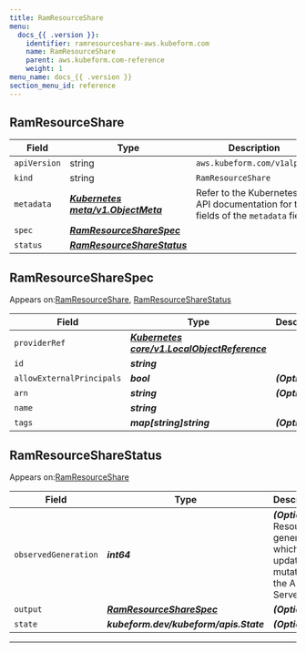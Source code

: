 ```yaml
---
title: RamResourceShare
menu:
  docs_{{ .version }}:
    identifier: ramresourceshare-aws.kubeform.com
    name: RamResourceShare
    parent: aws.kubeform.com-reference
    weight: 1
menu_name: docs_{{ .version }}
section_menu_id: reference
---
```


## RamResourceShare
| Field | Type | Description |
| ------ | ----- | ----------- |
| `apiVersion` | string | `aws.kubeform.com/v1alpha1` |
|    `kind` | string | `RamResourceShare` |
| `metadata` | ***[Kubernetes meta/v1.ObjectMeta](https://kubernetes.io/docs/reference/generated/kubernetes-api/v1.13/#objectmeta-v1-meta)***|Refer to the Kubernetes API documentation for the fields of the `metadata` field.|
| `spec` | ***[RamResourceShareSpec](#ramresourcesharespec)***||
| `status` | ***[RamResourceShareStatus](#ramresourcesharestatus)***||
## RamResourceShareSpec

Appears on:[RamResourceShare](#ramresourceshare), [RamResourceShareStatus](#ramresourcesharestatus)

| Field | Type | Description |
| ------ | ----- | ----------- |
| `providerRef` | ***[Kubernetes core/v1.LocalObjectReference](https://kubernetes.io/docs/reference/generated/kubernetes-api/v1.13/#localobjectreference-v1-core)***||
| `id` | ***string***||
| `allowExternalPrincipals` | ***bool***| ***(Optional)*** |
| `arn` | ***string***| ***(Optional)*** |
| `name` | ***string***||
| `tags` | ***map[string]string***| ***(Optional)*** |
## RamResourceShareStatus

Appears on:[RamResourceShare](#ramresourceshare)

| Field | Type | Description |
| ------ | ----- | ----------- |
| `observedGeneration` | ***int64***| ***(Optional)*** Resource generation, which is updated on mutation by the API Server.|
| `output` | ***[RamResourceShareSpec](#ramresourcesharespec)***| ***(Optional)*** |
| `state` | ***kubeform.dev/kubeform/apis.State***| ***(Optional)*** |
---
